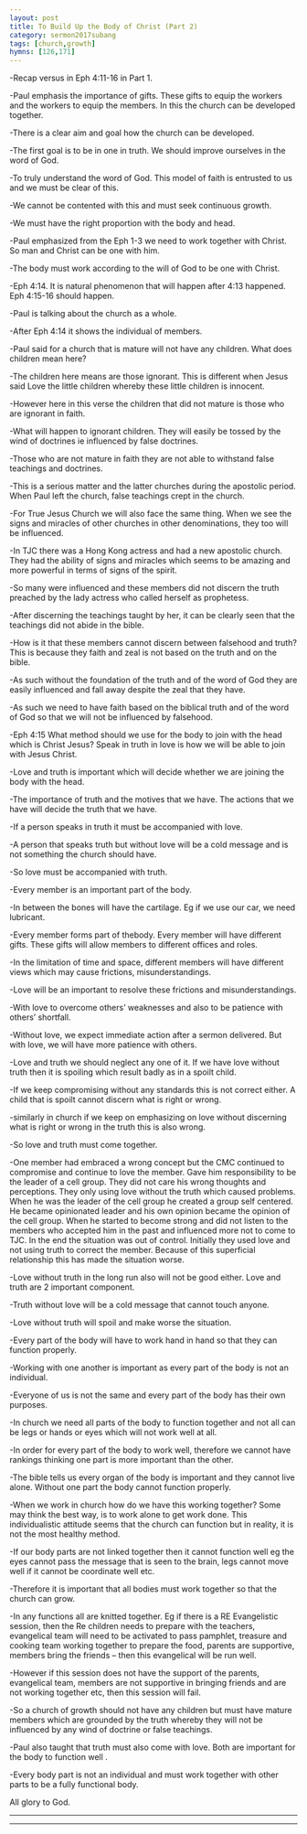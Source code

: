 ```yaml
---
layout: post
title: To Build Up the Body of Christ (Part 2)
category: sermon2017subang
tags: [church,growth]
hymns: [126,171]
---
```

-Recap versus in Eph 4:11-16 in Part 1.

-Paul emphasis the importance of gifts. These gifts to equip the workers and the workers to equip the members. In this the church can be developed together. 

-There is a clear aim and goal how the church can be developed. 

-The first goal is to be in one in truth. We should improve ourselves in the word of God. 

-To truly understand the word of God. This model of faith is entrusted to us and we must be clear of this. 

-We cannot be contented with this and must seek continuous growth. 

-We must have the right proportion with the body and head. 

-Paul emphasized from the Eph 1-3 we need to work together with Christ. So man and Christ can be one with him. 

-The body must work according to the will of God to be one with Christ. 

-Eph 4:14. It is natural phenomenon that will happen after 4:13 happened. Eph 4:15-16 should happen.

-Paul is talking about the church as a whole. 

-After Eph 4:14  it shows the individual of members. 

-Paul said for a church that is mature will not have any children. What does children mean here? 

-The children here means are those ignorant. This is different when Jesus said Love the little children whereby these little children is innocent. 

-However here in this verse the children that did not mature is those who are ignorant in faith. 

-What will happen to ignorant children. They will easily be tossed by the wind of doctrines ie influenced by false doctrines. 

-Those who are not mature in faith they are not able to withstand false teachings and doctrines. 

-This is a serious matter and the latter churches during the apostolic period. When Paul left the church, false teachings crept in the church. 

-For True Jesus Church we will also face the same thing. When we see the signs and miracles of other churches in other denominations, they too will be influenced. 

-In TJC there was a Hong Kong actress and had a new apostolic church. They had the ability of signs and miracles which seems to be amazing and more powerful in terms of signs of the spirit. 

-So many were influenced and these members did not discern the truth preached by the lady actress who called herself as prophetess. 

-After discerning the teachings taught by her, it can be clearly seen that the teachings did not abide in the bible. 

-How is it that these members cannot discern between falsehood and truth? This is because they faith and zeal is not based on the truth and on the bible. 

-As such without the foundation of the truth and of the word of God they are easily influenced and fall away despite the zeal that they have. 

-As such we need to have faith based on the biblical truth and of the word of God so that we will not be influenced by falsehood. 

-Eph 4:15 What method should we use for the body to join with the head which is Christ Jesus? Speak in truth in love is how we will be able to join with Jesus Christ. 

-Love and truth is important which will decide whether we are joining the body with the head. 

-The importance of truth and the motives that we have. The actions that we have will decide the truth that we have. 

-If a person speaks in truth it must be accompanied with love. 

-A person that speaks truth but without love will be a cold message and is not something the church should have. 

-So love must be accompanied with truth. 

-Every member is an important part of the body. 

-In between the bones will have the cartilage. Eg if we use our car, we need lubricant. 

-Every member forms part of thebody. Every member will have different gifts. These gifts will allow members to different offices and roles. 

-In the limitation of time and space, different members will have different  views which may cause frictions, misunderstandings. 

-Love will be an important to resolve these frictions and misunderstandings. 

-With love to overcome others’ weaknesses and also to be patience with others’ shortfall.

-Without love, we expect immediate action after a sermon delivered. But with love, we will have more patience with others. 

-Love and truth we should neglect any one of it. If we have love without truth then it is spoiling which result badly as in a spoilt child. 

-If we keep compromising without any standards this is not correct either. A child that is spoilt cannot discern what is right or wrong. 

-similarly in church if we keep on emphasizing on love without discerning what is right or wrong in the truth this is also wrong. 

-So love and truth must come together. 

-One member had embraced a wrong concept but the CMC continued to compromise and continue to love the member. Gave him responsibility to be the leader of a cell group. They did not care his wrong thoughts and perceptions. They only using love without the truth which caused problems. When he was the leader of the cell group he created a group self centered. He became opinionated leader and his own opinion became the opinion of the cell group. When he started to become strong and did not listen to the members who accepted him in the past and influenced more not to come to TJC. In the end the situation was out of control. Initially they used love and not using truth to correct the member. Because of this superficial relationship this has made the situation worse. 

-Love without truth in the long run also will not be good either. Love and truth are 2 important component. 

-Truth without love will be a cold message that cannot touch anyone. 

-Love without truth will spoil and make worse the situation. 

-Every part of the body will have to work hand in hand so that they can function properly. 

-Working with one another is important as every part of the body is not an individual. 

-Everyone of us is not the same and every part of the body has their own purposes. 

-In church we need all parts of the body to function together and not all can be legs or hands or eyes which will not work well at all. 

-In order for every part of the body to work well, therefore we cannot have rankings thinking one part is more important than the other.

-The bible tells us every organ of the body is important and they cannot live alone. Without one part the body cannot function properly. 

-When we work in church how do we have this working together? Some may think the best way, is to work alone to get work done. This individualistic attitude seems that the church can function but in reality, it is not the most healthy method. 

-If our body parts are not linked together then it cannot function well eg the eyes cannot pass the message that is seen to the brain, legs cannot move well if it cannot be coordinate well etc. 

-Therefore it is important that all bodies must work together so that the church can grow. 

-In any functions all are knitted together. Eg if there is a RE Evangelistic session, then the Re children needs to prepare with the teachers, evangelical team will need to be activated to pass pamphlet, treasure and cooking team working together to prepare the food, parents are supportive, members bring the friends – then this evangelical will be run well. 

-However if this session does not have the support of the parents, evangelical team, members are not supportive in bringing friends and  are not working together etc, then this session will fail. 

-So a church of growth should not have any children but must have mature members which are grounded by the truth whereby they will not be influenced by any wind of doctrine or false teachings. 

-Paul also taught that truth must also come with love. Both are important for the body to function well . 

-Every body part is not an individual and must work together with other parts to be a fully functional body. 

All glory to God. 



----
****
